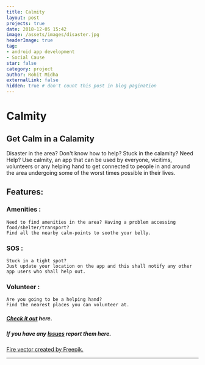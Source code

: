 ```yaml
---
title: Calmity
layout: post
projects: true
date: 2018-12-05 15:42
image: /assets/images/disaster.jpg
headerImage: true
tag:
- android app development 
- Social Cause
star: false
category: project
author: Rohit Midha
externalLink: false
hidden: true # don't count this post in blog pagination
---
```


# Calmity
## Get Calm in a Calamity 

Disaster in the area? Don't know how to help? Stuck in the calamity? Need Help?
Use calmity, an app that can be used by everyone, vicitims, volunteers or any helping hand to get connected to people in and around the area undergoing some of the worst times possible in their lives. 

## Features: 

### Amenities : 

    Need to find amenities in the area? Having a problem accessing food/shelter/transport? 
    Find all the nearby calm-points to soothe your belly. 

### SOS : 

    Stuck in a tight spot? 
    Just update your location on the app and this shall notify any other app users who shall help out. 

### Volunteer : 

    Are you going to be a helping hand? 
    Find the nearest places you can volunteer at.


##### [Check it out](http://github.com/RohitMidha23/Calmity) here.
##### If you have any [Issues](http://github.com/RohitMidha23/Calmity/issues) report them here. 

[Fire vector created by Freepik.](https://www.freepik.com/free-photos-vectors/fire)


---